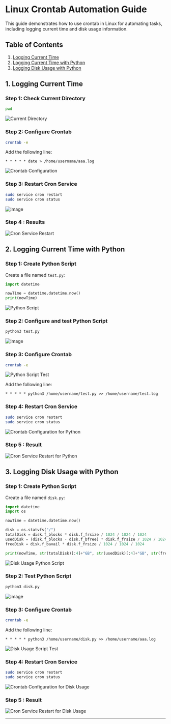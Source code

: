 # Linux Crontab Automation Guide

This guide demonstrates how to use crontab in Linux for automating tasks, including logging current time and disk usage information.

## Table of Contents
1. [Logging Current Time](#1-logging-current-time)
2. [Logging Current Time with Python](#2-logging-current-time-with-python)
3. [Logging Disk Usage with Python](#3-logging-disk-usage-with-python)

## 1. Logging Current Time

### Step 1: Check Current Directory
```bash
pwd
```
![Current Directory](https://github.com/user-attachments/assets/ff973957-a8c5-44b3-affc-f1db2da5a54c)

### Step 2: Configure Crontab
```bash
crontab -e
```
Add the following line:
```
* * * * * date > /home/username/aaa.log
```
![Crontab Configuration](https://github.com/user-attachments/assets/2e0f03a8-c778-4d8a-8aa5-4b0f4bfaaecd)

### Step 3: Restart Cron Service
```bash
sudo service cron restart
sudo service cron status
```
![image](https://github.com/user-attachments/assets/aecb7406-dc38-4127-812d-19338391d424)

### Step 4 : Results
![Cron Service Restart](https://github.com/user-attachments/assets/148efdf4-80fc-4663-a42e-bde59ba1d449)

## 2. Logging Current Time with Python

### Step 1: Create Python Script
Create a file named `test.py`:
```python
import datetime

nowTime = datetime.datetime.now()
print(nowTime)
```
![Python Script](https://github.com/user-attachments/assets/e7acadb4-6fae-4891-82f5-78cd76daa935)

### Step 2: Configure and test Python Script
```bash
python3 test.py
```
![image](https://github.com/user-attachments/assets/ad9711e9-0b14-492b-b051-83bbb22de2cd)


### Step 3: Configure Crontab
```bash
crontab -e
```
![Python Script Test](https://github.com/user-attachments/assets/dcc6383f-1902-4602-abc5-11c566c6b2e4)

Add the following line:
```
* * * * * python3 /home/username/test.py >> /home/username/test.log
```

### Step 4: Restart Cron Service
```bash
sudo service cron restart
sudo service cron status
```
![Crontab Configuration for Python](https://github.com/user-attachments/assets/17f64f55-b12d-4cde-98ee-44319e2dbcbb)

### Step 5 : Result
![Cron Service Restart for Python](https://github.com/user-attachments/assets/aaaf21f6-7f99-495a-91ce-1e3bf2a89341)

## 3. Logging Disk Usage with Python

### Step 1: Create Python Script
Create a file named `disk.py`:
```python
import datetime
import os

nowTime = datetime.datetime.now()

disk = os.statvfs("/")
totalDisk = disk.f_blocks * disk.f_frsize / 1024 / 1024 / 1024
usedDisk = (disk.f_blocks - disk.f_bfree) * disk.f_frsize / 1024 / 1024 / 1024
freeDisk = disk.f_bavail * disk.f_frsize / 1024 / 1024 / 1024

print(nowTime, str(totalDisk)[:4]+"GB", str(usedDisk)[:4]+"GB", str(freeDisk)[:4]+"GB")

```
![Disk Usage Python Script](https://github.com/user-attachments/assets/bb57bae9-215a-4298-a826-69771a237c6c)

### Step 2: Test Python Script
```bash
python3 disk.py
```
![image](https://github.com/user-attachments/assets/492313aa-ea7c-42aa-b55e-69ffac74b98d)

### Step 3: Configure Crontab
```bash
crontab -e
```
Add the following line:
```
* * * * * python3 /home/username/disk.py >> /home/username/aaa.log
```
![Disk Usage Script Test](https://github.com/user-attachments/assets/45b02773-9f46-4382-a83c-d5a20285a428)


### Step 4: Restart Cron Service
```bash
sudo service cron restart
sudo service cron status
```
![Crontab Configuration for Disk Usage](https://github.com/user-attachments/assets/8ebd6339-de54-471f-bcea-135ce67d70d5)

### Step 5 : Result
![Cron Service Restart for Disk Usage](https://github.com/user-attachments/assets/e33c79fb-7ebc-4aa9-90e7-469293f3e851)

---

